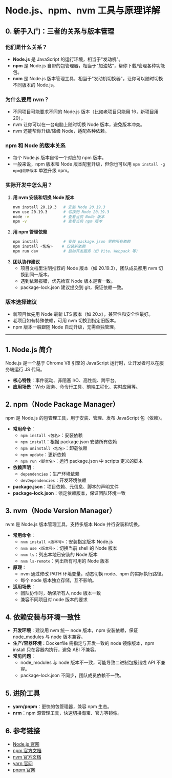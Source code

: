 # Node.js、npm、nvm 工具与原理详解

## 0. 新手入门：三者的关系与版本管理

### 他们是什么关系？
- **Node.js** 是 JavaScript 的运行环境，相当于"发动机"。
- **npm** 是 Node.js 自带的包管理器，相当于"加油站"，帮你下载/管理各种功能包。
- **nvm** 是 Node.js 版本管理工具，相当于"发动机切换器"，让你可以随时切换不同版本的 Node.js。

### 为什么要用 nvm？
- 不同项目可能要求不同的 Node.js 版本（比如老项目只能用 16，新项目用 20）。
- nvm 让你可以在一台电脑上随时切换 Node 版本，避免版本冲突。
- nvm 还能帮你升级/降级 Node，适配各种依赖。

### npm 和 Node 的版本关系
- 每个 Node.js 版本自带一个对应的 npm 版本。
- 一般来说，npm 版本和 Node 版本配套升级，但你也可以用 `npm install -g npm@最新版本` 单独升级 npm。

### 实际开发中怎么用？
1. **用 nvm 安装和切换 Node 版本**
   ```bash
   nvm install 20.19.3   # 安装 Node 20.19.3
   nvm use 20.19.3       # 切换到 Node 20.19.3
   node -v               # 查看当前 Node 版本
   npm -v                # 查看当前 npm 版本
   ```
2. **用 npm 管理依赖**
   ```bash
   npm install           # 安装 package.json 里的所有依赖
   npm install <包名>    # 安装新依赖
   npm run dev           # 启动开发服务（如 Vite、Webpack 等）
   ```
3. **团队协作建议**
   - 项目文档里注明推荐的 Node 版本（如 20.19.3），团队成员都用 nvm 切换到同一版本。
   - 遇到依赖报错，优先检查 Node 版本是否一致。
   - package-lock.json 建议提交到 git，保证依赖一致。

### 版本选择建议
- 新项目优先用 Node 最新 LTS 版本（如 20.x），兼容性和安全性最好。
- 老项目如有特殊依赖，可用 nvm 切换到指定旧版本。
- npm 版本一般跟随 Node 自动升级，无需单独管理。

---

## 1. Node.js 简介

Node.js 是一个基于 Chrome V8 引擎的 JavaScript 运行时，让开发者可以在服务端运行 JS 代码。
- **核心特性**：事件驱动、非阻塞 I/O、高性能、跨平台。
- **应用场景**：Web 服务、命令行工具、前端工程化、实时应用等。

## 2. npm（Node Package Manager）

npm 是 Node.js 的包管理工具，用于安装、管理、发布 JavaScript 包（依赖）。
- **常用命令**：
  - `npm install <包名>`：安装依赖
  - `npm install`：根据 package.json 安装所有依赖
  - `npm uninstall <包名>`：卸载依赖
  - `npm update`：更新依赖
  - `npm run <脚本名>`：运行 package.json 中 scripts 定义的脚本
- **依赖声明**：
  - `dependencies`：生产环境依赖
  - `devDependencies`：开发环境依赖
- **package.json**：项目依赖、元信息、脚本的声明文件
- **package-lock.json**：锁定依赖版本，保证团队环境一致

## 3. nvm（Node Version Manager）

nvm 是 Node.js 版本管理工具，支持多版本 Node 并行安装和切换。
- **常用命令**：
  - `nvm install <版本号>`：安装指定版本 Node.js
  - `nvm use <版本号>`：切换当前 shell 的 Node 版本
  - `nvm ls`：列出本地已安装的 Node 版本
  - `nvm ls-remote`：列出所有可用的 Node 版本
- **原理**：
  - nvm 通过修改 PATH 环境变量，动态切换 node、npm 的实际执行路径。
  - 每个 node 版本独立存储，互不影响。
- **适用场景**：
  - 团队协作时，确保所有人 node 版本一致
  - 兼容不同项目对 node 版本的要求

## 4. 依赖安装与环境一致性

- **开发环境**：建议用 nvm 统一 node 版本，npm 安装依赖，保证 node_modules 与 node 版本兼容。
- **生产/容器环境**：Dockerfile 需指定与开发一致的 node 镜像版本，npm install 只在容器内执行，避免 ABI 不兼容。
- **常见问题**：
  - node_modules 与 node 版本不一致，可能导致二进制包报错或 API 不兼容。
  - package-lock.json 不同步，团队成员依赖不一致。

## 5. 进阶工具

- **yarn/pnpm**：更快的包管理器，兼容 npm 生态。
- **nrm**：npm 源管理工具，快速切换淘宝、官方等镜像。

## 6. 参考链接
- [Node.js 官网](https://nodejs.org/zh-cn/)
- [npm 官方文档](https://docs.npmjs.com/)
- [nvm 官方文档](https://github.com/nvm-sh/nvm)
- [yarn 官网](https://yarnpkg.com/)
- [pnpm 官网](https://pnpm.io/zh/) 